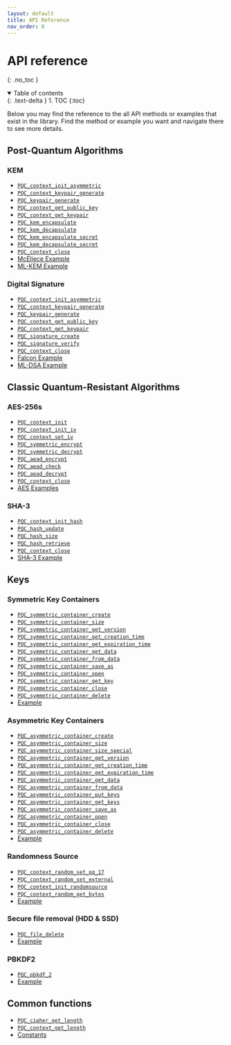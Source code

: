 ```yaml
---
layout: default
title: API Reference
nav_order: 8
---
```


# API reference 
{: .no_toc }

<details open markdown="block">
  <summary>
    Table of contents
  </summary>
  {: .text-delta }
1. TOC
{:toc}
</details>

Below you may find the reference to the all API methods or examples that exist in the library. Find the method or example you want and navigate there to see more details.

## Post-Quantum Algorithms
### KEM
- [`PQC_context_init_asymmetric`](post_quantum_algs/kem/api.html#pqc_context_init_asymmetric)
- [`PQC_context_keypair_generate`](post_quantum_algs/kem/api.html#pqc_context_keypair_generate)
- [`PQC_keypair_generate`](post_quantum_algs/kem/api.html#pqc_keypair_generate)
- [`PQC_context_get_public_key`](post_quantum_algs/kem/api.html#pqc_context_get_public_key)
- [`PQC_context_get_keypair`](post_quantum_algs/kem/api.html#pqc_context_get_keypair)
- [`PQC_kem_encapsulate`](post_quantum_algs/kem/api.html#pqc_kem_encapsulate)
- [`PQC_kem_decapsulate`](post_quantum_algs/kem/api.html#pqc_kem_decapsulate)
- [`PQC_kem_encapsulate_secret`](post_quantum_algs/kem/api.html#pqc_kem_encapsulate_secret)
- [`PQC_kem_decapsulate_secret`](post_quantum_algs/kem/api.html#pqc_kem_decapsulate_secret)
- [`PQC_context_close`](post_quantum_algs/kem/api.html#pqc_context_close)
- [McEliece Example](post_quantum_algs/kem/mceliece.html#example)
- [ML-KEM Example](post_quantum_algs/kem/ml-kem.html#example)

### Digital Signature
- [`PQC_context_init_asymmetric`](post_quantum_algs/kem/api.html#pqc_context_init_asymmetric)
- [`PQC_context_keypair_generate`](post_quantum_algs/kem/api.html#pqc_context_keypair_generate)
- [`PQC_keypair_generate`](post_quantum_algs/kem/api.html#pqc_keypair_generate)
- [`PQC_context_get_public_key`](post_quantum_algs/kem/api.html#pqc_context_get_public_key)
- [`PQC_context_get_keypair`](post_quantum_algs/kem/api.html#pqc_context_get_keypair)
- [`PQC_signature_create`](post_quantum_algs/digital_signature/api.html#pqc_signature_create)
- [`PQC_signature_verify`](post_quantum_algs/digital_signature/api.html#pqc_signature_verify)
- [`PQC_context_close`](post_quantum_algs/digital_signature/api.html#pqc_context_close)
- [Falcon Example](post_quantum_algs/digital_signature/falcon.html#example)
- [ML-DSA Example](post_quantum_algs/digital_signature/ml-dsa.html#example)

## Classic Quantum-Resistant Algorithms

### AES-256s
- [`PQC_context_init`](classic_quantum_resistant_algs/aes.html#pqc_context_init)
- [`PQC_context_init_iv`](classic_quantum_resistant_algs/aes.html#pqc_context_init_iv)
- [`PQC_context_set_iv`](classic_quantum_resistant_algs/aes.html#pqc_context_set_iv)
- [`PQC_symmetric_encrypt`](classic_quantum_resistant_algs/aes.html#pqc_symmetric_encrypt)
- [`PQC_symmetric_decrypt`](classic_quantum_resistant_algs/aes.html#pqc_symmetric_decrypt)
- [`PQC_aead_encrypt`](classic_quantum_resistant_algs/aes.html#pqc_aead_encrypt)
- [`PQC_aead_check`](classic_quantum_resistant_algs/aes.html#pqc_aead_check)
- [`PQC_aead_decrypt`](classic_quantum_resistant_algs/aes.html#pqc_aead_decrypt)
- [`PQC_context_close`](classic_quantum_resistant_algs/aes.html#pqc_context_close)
- [AES Examples](classic_quantum_resistant_algs/aes.html#examples)

### SHA-3
- [`PQC_context_init_hash`](classic_quantum_resistant_algs/sha3.html#pqc_context_init_hash)
- [`PQC_hash_update`](classic_quantum_resistant_algs/sha3.html#pqc_hash_update)
- [`PQC_hash_size`](classic_quantum_resistant_algs/sha3.html#pqc_hash_size)
- [`PQC_hash_retrieve`](classic_quantum_resistant_algs/sha3.html#pqc_hash_retrieve)
- [`PQC_context_close`](classic_quantum_resistant_algs/sha3.html#pqc_context_close)
- [SHA-3 Example](classic_quantum_resistant_algs/aes.html#examples)

## Keys
### Symmetric Key Containers
- [`PQC_symmetric_container_create`](keys/keys_container.html#pqc_symmetric_container_create)
- [`PQC_symmetric_container_size`](keys/keys_container.html#pqc_symmetric_container_size)
- [`PQC_symmetric_container_get_version`](keys/keys_container.html#pqc_symmetric_container_get_version)
- [`PQC_symmetric_container_get_creation_time`](keys/keys_container.html#pqc_symmetric_container_get_creation_time)
- [`PQC_symmetric_container_get_expiration_time`](keys/keys_container.html#pqc_symmetric_container_get_expiration_time)
- [`PQC_symmetric_container_get_data`](keys/keys_container.html#pqc_symmetric_container_get_data)
- [`PQC_symmetric_container_from_data`](keys/keys_container.html#pqc_symmetric_container_from_data)
- [`PQC_symmetric_container_save_as`](keys/keys_container.html#pqc_symmetric_container_save_as)
- [`PQC_symmetric_container_open`](keys/keys_container.html#pqc_symmetric_container_save_as)
- [`PQC_symmetric_container_get_key`](keys/keys_container.html#pqc_symmetric_container_get_key)
- [`PQC_symmetric_container_close`](keys/keys_container.html#pqc_symmetric_container_close)
- [`PQC_symmetric_container_delete`](keys/keys_container.html#pqc_symmetric_container_delete)
- [Example](keys/keys_container.html#symmetric-container-example)

### Asymmetric Key Containers
- [`PQC_asymmetric_container_create`](keys/keys_container.html#pqc_asymmetric_container_create)
- [`PQC_asymmetric_container_size`](keys/keys_container.html#pqc_asymmetric_container_size)
- [`PQC_asymmetric_container_size_special`](keys/keys_container.html#pqc_asymmetric_container_size_special)
- [`PQC_asymmetric_container_get_version`](keys/keys_container.html#pqc_asymmetric_container_get_version)
- [`PQC_asymmetric_container_get_creation_time`](keys/keys_container.html#pqc_asymmetric_container_get_creation_time)
- [`PQC_asymmetric_container_get_expiration_time`](keys/keys_container.html#pqc_asymmetric_container_get_expiration_time)
- [`PQC_asymmetric_container_get_data`](keys/keys_container.html#pqc_asymmetric_container_get_data)
- [`PQC_asymmetric_container_from_data`](keys/keys_container.html#pqc_asymmetric_container_from_data)
- [`PQC_asymmetric_container_put_keys`](keys/keys_container.html#pqc_asymmetric_container_put_keys)
- [`PQC_asymmetric_container_get_keys`](keys/keys_container.html#pqc_asymmetric_container_get_keys)
- [`PQC_asymmetric_container_save_as`](keys/keys_container.html#pqc_asymmetric_container_save_as)
- [`PQC_asymmetric_container_open`](keys/keys_container.html#pqc_asymmetric_container_open)
- [`PQC_asymmetric_container_close`](keys/keys_container.html#pqc_asymmetric_container_close)
- [`PQC_asymmetric_container_delete`](keys/keys_container.html#pqc_asymmetric_container_delete)
- [Example](keys/keys_container.html#asymmetric-container-example)

### Randomness Source
- [`PQC_context_random_set_pq_17`](keys/PRNG.html#pqc_context_random_set_pq_17)
- [`PQC_context_random_set_external`](keys/PRNG.html#pqc_context_random_set_external)
- [`PQC_context_init_randomsource`](keys/PRNG.html#pqc_context_init_randomsource)
- [`PQC_context_random_get_bytes`](keys/PRNG.html#pqc_context_random_get_bytes)
- [Example](keys/PRNG.html#example)

### Secure file removal (HDD & SSD)
- [`PQC_file_delete`](keys/secureHDD&SSDRemoval.html#pqc_file_delete)
- [Example](keys/secureHDD&SSDRemoval.html#example)

### PBKDF2
- [`PQC_pbkdf_2`](keys/pbkdf2.html#pqc_pbkdf_2)
- [Example](keys/pbkdf2.html#example)

## Common functions
- [`PQC_cipher_get_length`](common_functions.html#pqc_cipher_get_length)
- [`PQC_context_get_length`](common_functions.html#pqc_context_get_length)
- [Constants](common_functions.html#constants)
